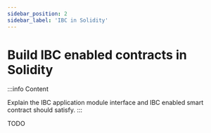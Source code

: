 ```yaml
---
sidebar_position: 2
sidebar_label: 'IBC in Solidity'
---
```


# Build IBC enabled contracts in Solidity

:::info Content

Explain the IBC application module interface and IBC enabled smart contract should satisfy.
:::

TODO